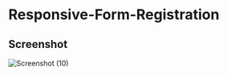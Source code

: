 # Responsive-Form-Registration

## Screenshot

![Screenshot (10)](https://user-images.githubusercontent.com/111034379/204202747-0f450ec6-062a-41a5-a9ea-54bee0e4e704.png)
